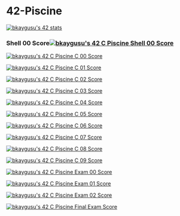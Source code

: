 # 42-Piscine

[![bkaygusu's 42 stats](https://badge42.vercel.app/api/v2/cl6nezdek00060hml21ixm9m8/stats?cursusId=9&coalitionId=246)](https://github.com/JaeSeoKim/badge42)

<H3>Shell 00 Score<a href="https://github.com/JaeSeoKim/badge42"><img src="https://badge42.vercel.app/api/v2/cl6nezdek00060hml21ixm9m8/project/2672479" alt="bkaygusu's 42 C Piscine Shell 00 Score" /></a></H3> 

[![bkaygusu's 42 C Piscine C 00 Score](https://badge42.vercel.app/api/v2/cl6nezdek00060hml21ixm9m8/project/2677233)](https://github.com/JaeSeoKim/badge42)

[![bkaygusu's 42 C Piscine C 01 Score](https://badge42.vercel.app/api/v2/cl6nezdek00060hml21ixm9m8/project/2685689)](https://github.com/JaeSeoKim/badge42)

[![bkaygusu's 42 C Piscine C 02 Score](https://badge42.vercel.app/api/v2/cl6nezdek00060hml21ixm9m8/project/2688455)](https://github.com/JaeSeoKim/badge42)

[![bkaygusu's 42 C Piscine C 03 Score](https://badge42.vercel.app/api/v2/cl6nezdek00060hml21ixm9m8/project/2695691)](https://github.com/JaeSeoKim/badge42)

[![bkaygusu's 42 C Piscine C 04 Score](https://badge42.vercel.app/api/v2/cl6nezdek00060hml21ixm9m8/project/2700615)](https://github.com/JaeSeoKim/badge42)

[![bkaygusu's 42 C Piscine C 05 Score](https://badge42.vercel.app/api/v2/cl6nezdek00060hml21ixm9m8/project/2706049)](https://github.com/JaeSeoKim/badge42)

[![bkaygusu's 42 C Piscine C 06 Score](https://badge42.vercel.app/api/v2/cl6nezdek00060hml21ixm9m8/project/2702109)](https://github.com/JaeSeoKim/badge42)

[![bkaygusu's 42 C Piscine C 07 Score](https://badge42.vercel.app/api/v2/cl6nezdek00060hml21ixm9m8/project/2709258)](https://github.com/JaeSeoKim/badge42)

[![bkaygusu's 42 C Piscine C 08 Score](https://badge42.vercel.app/api/v2/cl6nezdek00060hml21ixm9m8/project/2713572)](https://github.com/JaeSeoKim/badge42)

[![bkaygusu's 42 C Piscine C 09 Score](https://badge42.vercel.app/api/v2/cl6nezdek00060hml21ixm9m8/project/2714861)](https://github.com/JaeSeoKim/badge42)




[![bkaygusu's 42 C Piscine Exam 00 Score](https://badge42.vercel.app/api/v2/cl6nezdek00060hml21ixm9m8/project/2691613)](https://github.com/JaeSeoKim/badge42)

[![bkaygusu's 42 C Piscine Exam 01 Score](https://badge42.vercel.app/api/v2/cl6nezdek00060hml21ixm9m8/project/2695603)](https://github.com/JaeSeoKim/badge42)

[![bkaygusu's 42 C Piscine Exam 02 Score](https://badge42.vercel.app/api/v2/cl6nezdek00060hml21ixm9m8/project/2706572)](https://github.com/JaeSeoKim/badge42)

[![bkaygusu's 42 C Piscine Final Exam Score](https://badge42.vercel.app/api/v2/cl6nezdek00060hml21ixm9m8/project/2715301)](https://github.com/JaeSeoKim/badge42)
